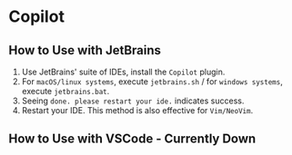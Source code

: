 # Copilot

## How to Use with JetBrains

1. Use JetBrains' suite of IDEs, install the `Copilot` plugin.
2. For `macOS/linux systems`, execute `jetbrains.sh` / for `windows systems`, execute `jetbrains.bat`.
3. Seeing `done. please restart your ide.` indicates success.
4. Restart your IDE. This method is also effective for `Vim/NeoVim`.

## How to Use with VSCode - Currently Down

